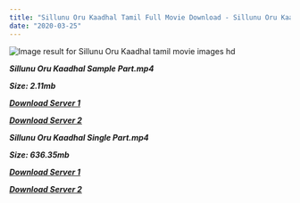 ```yaml
---
title: "Sillunu Oru Kaadhal Tamil Full Movie Download - Sillunu Oru Kaadhal Tamil Movie Download"
date: "2020-03-25"
---
```


![Image result for Sillunu Oru Kaadhal  tamil movie images hd](https://images-na.ssl-images-amazon.com/images/I/8169VfT0CfL._SY445_.jpg)

**_Sillunu Oru Kaadhal Sample Part.mp4_**

**_Size: 2.11mb_**

**_[Download Server 1](http://b8.wetransfer.vip/files/{1299f9f5e3b2d69cf2543eed9032a99b1b0ad17e14bffebc066fcf7d2dcb313c}20Actor{1299f9f5e3b2d69cf2543eed9032a99b1b0ad17e14bffebc066fcf7d2dcb313c}20Hits{1299f9f5e3b2d69cf2543eed9032a99b1b0ad17e14bffebc066fcf7d2dcb313c}20Collection/Surya{1299f9f5e3b2d69cf2543eed9032a99b1b0ad17e14bffebc066fcf7d2dcb313c}20Movies{1299f9f5e3b2d69cf2543eed9032a99b1b0ad17e14bffebc066fcf7d2dcb313c}20Collection/Sillendru{1299f9f5e3b2d69cf2543eed9032a99b1b0ad17e14bffebc066fcf7d2dcb313c}20Oru{1299f9f5e3b2d69cf2543eed9032a99b1b0ad17e14bffebc066fcf7d2dcb313c}20Kaathal{1299f9f5e3b2d69cf2543eed9032a99b1b0ad17e14bffebc066fcf7d2dcb313c}20(2006)/Sillendru{1299f9f5e3b2d69cf2543eed9032a99b1b0ad17e14bffebc066fcf7d2dcb313c}20Oru{1299f9f5e3b2d69cf2543eed9032a99b1b0ad17e14bffebc066fcf7d2dcb313c}20Kaathal{1299f9f5e3b2d69cf2543eed9032a99b1b0ad17e14bffebc066fcf7d2dcb313c}20Mp4{1299f9f5e3b2d69cf2543eed9032a99b1b0ad17e14bffebc066fcf7d2dcb313c}20HD/Sillunu{1299f9f5e3b2d69cf2543eed9032a99b1b0ad17e14bffebc066fcf7d2dcb313c}20Oru{1299f9f5e3b2d69cf2543eed9032a99b1b0ad17e14bffebc066fcf7d2dcb313c}20Kaadhal{1299f9f5e3b2d69cf2543eed9032a99b1b0ad17e14bffebc066fcf7d2dcb313c}20(2006){1299f9f5e3b2d69cf2543eed9032a99b1b0ad17e14bffebc066fcf7d2dcb313c}20Sample{1299f9f5e3b2d69cf2543eed9032a99b1b0ad17e14bffebc066fcf7d2dcb313c}20(640x360).mp4)_**

**_[Download Server 2](http://b8.wetransfer.vip/files/{1299f9f5e3b2d69cf2543eed9032a99b1b0ad17e14bffebc066fcf7d2dcb313c}20Actor{1299f9f5e3b2d69cf2543eed9032a99b1b0ad17e14bffebc066fcf7d2dcb313c}20Hits{1299f9f5e3b2d69cf2543eed9032a99b1b0ad17e14bffebc066fcf7d2dcb313c}20Collection/Surya{1299f9f5e3b2d69cf2543eed9032a99b1b0ad17e14bffebc066fcf7d2dcb313c}20Movies{1299f9f5e3b2d69cf2543eed9032a99b1b0ad17e14bffebc066fcf7d2dcb313c}20Collection/Sillendru{1299f9f5e3b2d69cf2543eed9032a99b1b0ad17e14bffebc066fcf7d2dcb313c}20Oru{1299f9f5e3b2d69cf2543eed9032a99b1b0ad17e14bffebc066fcf7d2dcb313c}20Kaathal{1299f9f5e3b2d69cf2543eed9032a99b1b0ad17e14bffebc066fcf7d2dcb313c}20(2006)/Sillendru{1299f9f5e3b2d69cf2543eed9032a99b1b0ad17e14bffebc066fcf7d2dcb313c}20Oru{1299f9f5e3b2d69cf2543eed9032a99b1b0ad17e14bffebc066fcf7d2dcb313c}20Kaathal{1299f9f5e3b2d69cf2543eed9032a99b1b0ad17e14bffebc066fcf7d2dcb313c}20Mp4{1299f9f5e3b2d69cf2543eed9032a99b1b0ad17e14bffebc066fcf7d2dcb313c}20HD/Sillunu{1299f9f5e3b2d69cf2543eed9032a99b1b0ad17e14bffebc066fcf7d2dcb313c}20Oru{1299f9f5e3b2d69cf2543eed9032a99b1b0ad17e14bffebc066fcf7d2dcb313c}20Kaadhal{1299f9f5e3b2d69cf2543eed9032a99b1b0ad17e14bffebc066fcf7d2dcb313c}20(2006){1299f9f5e3b2d69cf2543eed9032a99b1b0ad17e14bffebc066fcf7d2dcb313c}20Sample{1299f9f5e3b2d69cf2543eed9032a99b1b0ad17e14bffebc066fcf7d2dcb313c}20(640x360).mp4)_**

**_Sillunu Oru Kaadhal Single Part.mp4_**

**_Size: 636.35mb_**

**_[Download Server 1](http://b8.wetransfer.vip/files/{1299f9f5e3b2d69cf2543eed9032a99b1b0ad17e14bffebc066fcf7d2dcb313c}20Actor{1299f9f5e3b2d69cf2543eed9032a99b1b0ad17e14bffebc066fcf7d2dcb313c}20Hits{1299f9f5e3b2d69cf2543eed9032a99b1b0ad17e14bffebc066fcf7d2dcb313c}20Collection/Surya{1299f9f5e3b2d69cf2543eed9032a99b1b0ad17e14bffebc066fcf7d2dcb313c}20Movies{1299f9f5e3b2d69cf2543eed9032a99b1b0ad17e14bffebc066fcf7d2dcb313c}20Collection/Sillendru{1299f9f5e3b2d69cf2543eed9032a99b1b0ad17e14bffebc066fcf7d2dcb313c}20Oru{1299f9f5e3b2d69cf2543eed9032a99b1b0ad17e14bffebc066fcf7d2dcb313c}20Kaathal{1299f9f5e3b2d69cf2543eed9032a99b1b0ad17e14bffebc066fcf7d2dcb313c}20(2006)/Sillendru{1299f9f5e3b2d69cf2543eed9032a99b1b0ad17e14bffebc066fcf7d2dcb313c}20Oru{1299f9f5e3b2d69cf2543eed9032a99b1b0ad17e14bffebc066fcf7d2dcb313c}20Kaathal{1299f9f5e3b2d69cf2543eed9032a99b1b0ad17e14bffebc066fcf7d2dcb313c}20Mp4{1299f9f5e3b2d69cf2543eed9032a99b1b0ad17e14bffebc066fcf7d2dcb313c}20HD/Sillunu{1299f9f5e3b2d69cf2543eed9032a99b1b0ad17e14bffebc066fcf7d2dcb313c}20Oru{1299f9f5e3b2d69cf2543eed9032a99b1b0ad17e14bffebc066fcf7d2dcb313c}20Kaadhal{1299f9f5e3b2d69cf2543eed9032a99b1b0ad17e14bffebc066fcf7d2dcb313c}20(2006){1299f9f5e3b2d69cf2543eed9032a99b1b0ad17e14bffebc066fcf7d2dcb313c}20Single{1299f9f5e3b2d69cf2543eed9032a99b1b0ad17e14bffebc066fcf7d2dcb313c}20Part{1299f9f5e3b2d69cf2543eed9032a99b1b0ad17e14bffebc066fcf7d2dcb313c}20(640x360).mp4)_**

**_[Download Server 2](http://b8.wetransfer.vip/files/{1299f9f5e3b2d69cf2543eed9032a99b1b0ad17e14bffebc066fcf7d2dcb313c}20Actor{1299f9f5e3b2d69cf2543eed9032a99b1b0ad17e14bffebc066fcf7d2dcb313c}20Hits{1299f9f5e3b2d69cf2543eed9032a99b1b0ad17e14bffebc066fcf7d2dcb313c}20Collection/Surya{1299f9f5e3b2d69cf2543eed9032a99b1b0ad17e14bffebc066fcf7d2dcb313c}20Movies{1299f9f5e3b2d69cf2543eed9032a99b1b0ad17e14bffebc066fcf7d2dcb313c}20Collection/Sillendru{1299f9f5e3b2d69cf2543eed9032a99b1b0ad17e14bffebc066fcf7d2dcb313c}20Oru{1299f9f5e3b2d69cf2543eed9032a99b1b0ad17e14bffebc066fcf7d2dcb313c}20Kaathal{1299f9f5e3b2d69cf2543eed9032a99b1b0ad17e14bffebc066fcf7d2dcb313c}20(2006)/Sillendru{1299f9f5e3b2d69cf2543eed9032a99b1b0ad17e14bffebc066fcf7d2dcb313c}20Oru{1299f9f5e3b2d69cf2543eed9032a99b1b0ad17e14bffebc066fcf7d2dcb313c}20Kaathal{1299f9f5e3b2d69cf2543eed9032a99b1b0ad17e14bffebc066fcf7d2dcb313c}20Mp4{1299f9f5e3b2d69cf2543eed9032a99b1b0ad17e14bffebc066fcf7d2dcb313c}20HD/Sillunu{1299f9f5e3b2d69cf2543eed9032a99b1b0ad17e14bffebc066fcf7d2dcb313c}20Oru{1299f9f5e3b2d69cf2543eed9032a99b1b0ad17e14bffebc066fcf7d2dcb313c}20Kaadhal{1299f9f5e3b2d69cf2543eed9032a99b1b0ad17e14bffebc066fcf7d2dcb313c}20(2006){1299f9f5e3b2d69cf2543eed9032a99b1b0ad17e14bffebc066fcf7d2dcb313c}20Single{1299f9f5e3b2d69cf2543eed9032a99b1b0ad17e14bffebc066fcf7d2dcb313c}20Part{1299f9f5e3b2d69cf2543eed9032a99b1b0ad17e14bffebc066fcf7d2dcb313c}20(640x360).mp4)_**
